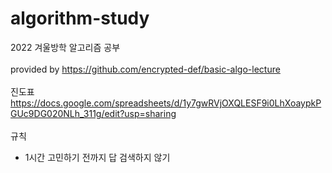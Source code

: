 # algorithm-study
2022 겨울방학 알고리즘 공부<br><br>
provided by https://github.com/encrypted-def/basic-algo-lecture<br><br>
진도표 https://docs.google.com/spreadsheets/d/1y7gwRVjOXQLESF9i0LhXoaypkPGUc9DG020NLh_311g/edit?usp=sharing<br><br>
규칙
- 1시간 고민하기 전까지 답 검색하지 않기